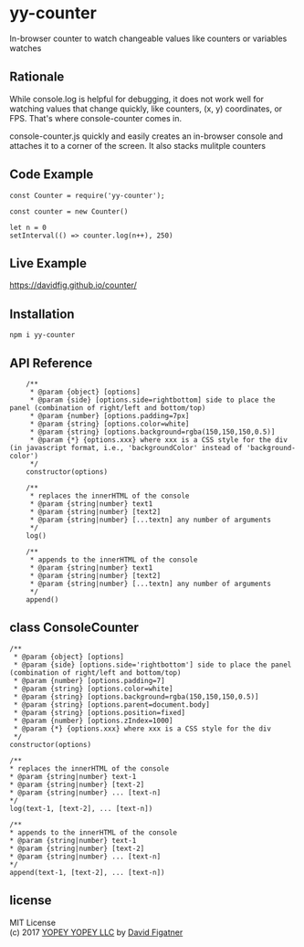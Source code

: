 # yy-counter
In-browser counter to watch changeable values like counters or variables watches

## Rationale
While console.log is helpful for debugging, it does not work well for watching values that change quickly, like counters, (x, y) coordinates, or FPS. That's where console-counter comes in. 

console-counter.js quickly and easily creates an in-browser console and attaches it to a corner of the screen. It also stacks mulitple counters

## Code Example

    const Counter = require('yy-counter');

    const counter = new Counter()

    let n = 0
    setInterval(() => counter.log(n++), 250)

## Live Example
https://davidfig.github.io/counter/

## Installation

    npm i yy-counter

## API Reference
```
    /**
     * @param {object} [options]
     * @param {side} [options.side=rightbottom] side to place the panel (combination of right/left and bottom/top)
     * @param {number} [options.padding=7px]
     * @param {string} [options.color=white]
     * @param {string} [options.background=rgba(150,150,150,0.5)]
     * @param {*} {options.xxx} where xxx is a CSS style for the div (in javascript format, i.e., 'backgroundColor' instead of 'background-color')
     */
    constructor(options)

    /**
     * replaces the innerHTML of the console
     * @param {string|number} text1
     * @param {string|number} [text2]
     * @param {string|number} [...textn] any number of arguments
     */
    log()

    /**
     * appends to the innerHTML of the console
     * @param {string|number} text1
     * @param {string|number} [text2]
     * @param {string|number} [...textn] any number of arguments
     */
    append()
```
## class ConsoleCounter
    /**
     * @param {object} [options]
     * @param {side} [options.side='rightbottom'] side to place the panel (combination of right/left and bottom/top)
     * @param {number} [options.padding=7]
     * @param {string} [options.color=white]
     * @param {string} [options.background=rgba(150,150,150,0.5)]
     * @param {string} [options.parent=document.body]
     * @param {string} [options.position=fixed]
     * @param {number} [options.zIndex=1000]
     * @param {*} {options.xxx} where xxx is a CSS style for the div
     */
    constructor(options)

    /**
    * replaces the innerHTML of the console
    * @param {string|number} text-1
    * @param {string|number} [text-2]
    * @param {string|number} ... [text-n]
    */
    log(text-1, [text-2], ... [text-n])
    
    /**
    * appends to the innerHTML of the console
    * @param {string|number} text-1
    * @param {string|number} [text-2]
    * @param {string|number} ... [text-n]
    */
    append(text-1, [text-2], ... [text-n])
    
## license  
MIT License  
(c) 2017 [YOPEY YOPEY LLC](https://yopeyopey.com/) by [David Figatner](https://twitter.com/yopey_yopey/)
